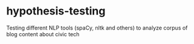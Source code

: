 # hypothesis-testing
Testing different NLP tools (spaCy, nltk and others) to analyze corpus of blog content about civic tech
